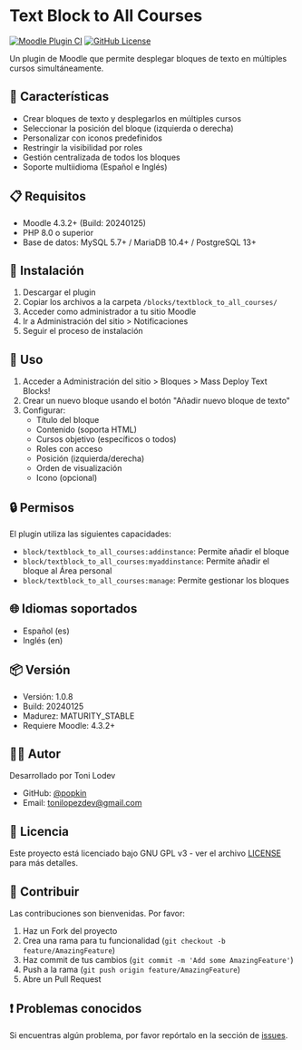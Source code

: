 # Text Block to All Courses

[![Moodle Plugin CI](https://github.com/popkin/moodle-textblock_to_all_courses/workflows/Moodle%20Plugin%20CI/badge.svg)](https://github.com/popkin/moodle-textblock_to_all_courses/actions)
[![GitHub License](https://img.shields.io/badge/License-GPL%20v3-blue.svg)](https://www.gnu.org/licenses/gpl-3.0)

Un plugin de Moodle que permite desplegar bloques de texto en múltiples cursos simultáneamente.

## 🎯 Características

- Crear bloques de texto y desplegarlos en múltiples cursos
- Seleccionar la posición del bloque (izquierda o derecha)
- Personalizar con iconos predefinidos
- Restringir la visibilidad por roles
- Gestión centralizada de todos los bloques
- Soporte multiidioma (Español e Inglés)

## 📋 Requisitos

- Moodle 4.3.2+ (Build: 20240125)
- PHP 8.0 o superior
- Base de datos: MySQL 5.7+ / MariaDB 10.4+ / PostgreSQL 13+

## 🔧 Instalación

1. Descargar el plugin
2. Copiar los archivos a la carpeta `/blocks/textblock_to_all_courses/`
3. Acceder como administrador a tu sitio Moodle
4. Ir a Administración del sitio > Notificaciones
5. Seguir el proceso de instalación

## 🚀 Uso

1. Acceder a Administración del sitio > Bloques > Mass Deploy Text Blocks!
2. Crear un nuevo bloque usando el botón "Añadir nuevo bloque de texto"
3. Configurar:
   - Título del bloque
   - Contenido (soporta HTML)
   - Cursos objetivo (específicos o todos)
   - Roles con acceso
   - Posición (izquierda/derecha)
   - Orden de visualización
   - Icono (opcional)

## 🔒 Permisos

El plugin utiliza las siguientes capacidades:
- `block/textblock_to_all_courses:addinstance`: Permite añadir el bloque
- `block/textblock_to_all_courses:myaddinstance`: Permite añadir el bloque al Área personal
- `block/textblock_to_all_courses:manage`: Permite gestionar los bloques

## 🌐 Idiomas soportados

- Español (es)
- Inglés (en)

## 📦 Versión

- Versión: 1.0.8
- Build: 20240125
- Madurez: MATURITY_STABLE
- Requiere Moodle: 4.3.2+

## 👨‍💻 Autor

Desarrollado por Toni Lodev

- GitHub: [@popkin](https://github.com/popkin)
- Email: tonilopezdev@gmail.com

## 📄 Licencia

Este proyecto está licenciado bajo GNU GPL v3 - ver el archivo [LICENSE](LICENSE) para más detalles.

## 🤝 Contribuir

Las contribuciones son bienvenidas. Por favor:

1. Haz un Fork del proyecto
2. Crea una rama para tu funcionalidad (`git checkout -b feature/AmazingFeature`)
3. Haz commit de tus cambios (`git commit -m 'Add some AmazingFeature'`)
4. Push a la rama (`git push origin feature/AmazingFeature`)
5. Abre un Pull Request

## ❗ Problemas conocidos

Si encuentras algún problema, por favor repórtalo en la sección de [issues](https://github.com/popkin/moodle-textblock_to_all_courses/issues).